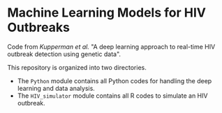 # Machine Learning Models for HIV Outbreaks

Code from _Kupperman et al._ "A deep learning approach to real-time HIV outbreak detection using genetic data".

This repository is organized into two directories. 
* The `Python` module contains all Python codes for handling the deep learning and data analysis.
* The `HIV_simulator` module contains all R codes to simulate an HIV outbreak. 

